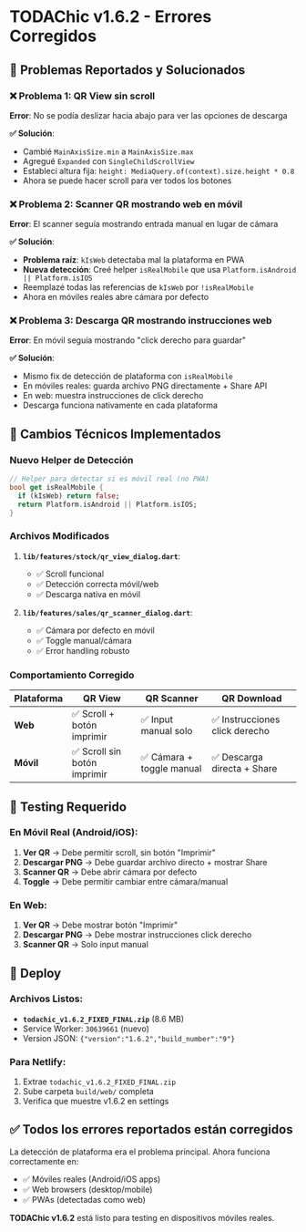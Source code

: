 # TODAChic v1.6.2 - Errores Corregidos

## 🐛 Problemas Reportados y Solucionados

### ❌ **Problema 1: QR View sin scroll**
**Error**: No se podía deslizar hacia abajo para ver las opciones de descarga

**✅ Solución**:
- Cambié `MainAxisSize.min` a `MainAxisSize.max`
- Agregué `Expanded` con `SingleChildScrollView`
- Establecí altura fija: `height: MediaQuery.of(context).size.height * 0.8`
- Ahora se puede hacer scroll para ver todos los botones

### ❌ **Problema 2: Scanner QR mostrando web en móvil**
**Error**: El scanner seguía mostrando entrada manual en lugar de cámara

**✅ Solución**:
- **Problema raíz**: `kIsWeb` detectaba mal la plataforma en PWA
- **Nueva detección**: Creé helper `isRealMobile` que usa `Platform.isAndroid || Platform.isIOS`
- Reemplazé todas las referencias de `kIsWeb` por `!isRealMobile`
- Ahora en móviles reales abre cámara por defecto

### ❌ **Problema 3: Descarga QR mostrando instrucciones web**
**Error**: En móvil seguía mostrando "click derecho para guardar"

**✅ Solución**:
- Mismo fix de detección de plataforma con `isRealMobile`
- En móviles reales: guarda archivo PNG directamente + Share API
- En web: muestra instrucciones de click derecho
- Descarga funciona nativamente en cada plataforma

## 🔧 Cambios Técnicos Implementados

### Nuevo Helper de Detección
```dart
// Helper para detectar si es móvil real (no PWA)
bool get isRealMobile {
  if (kIsWeb) return false;
  return Platform.isAndroid || Platform.isIOS;
}
```

### Archivos Modificados
1. **`lib/features/stock/qr_view_dialog.dart`**:
   - ✅ Scroll funcional
   - ✅ Detección correcta móvil/web
   - ✅ Descarga nativa en móvil

2. **`lib/features/sales/qr_scanner_dialog.dart`**:
   - ✅ Cámara por defecto en móvil
   - ✅ Toggle manual/cámara 
   - ✅ Error handling robusto

### Comportamiento Corregido

| Plataforma | QR View | QR Scanner | QR Download |
|------------|---------|------------|-------------|
| **Web** | ✅ Scroll + botón imprimir | ✅ Input manual solo | ✅ Instrucciones click derecho |
| **Móvil** | ✅ Scroll sin botón imprimir | ✅ Cámara + toggle manual | ✅ Descarga directa + Share |

## 📱 Testing Requerido

### En Móvil Real (Android/iOS):
1. **Ver QR** → Debe permitir scroll, sin botón "Imprimir"
2. **Descargar PNG** → Debe guardar archivo directo + mostrar Share
3. **Scanner QR** → Debe abrir cámara por defecto
4. **Toggle** → Debe permitir cambiar entre cámara/manual

### En Web:
1. **Ver QR** → Debe mostrar botón "Imprimir"
2. **Descargar PNG** → Debe mostrar instrucciones click derecho
3. **Scanner QR** → Solo input manual

## 🚀 Deploy

### Archivos Listos:
- **`todachic_v1.6.2_FIXED_FINAL.zip`** (8.6 MB)
- Service Worker: `30639661` (nuevo)
- Version JSON: `{"version":"1.6.2","build_number":"9"}`

### Para Netlify:
1. Extrae `todachic_v1.6.2_FIXED_FINAL.zip`
2. Sube carpeta `build/web/` completa
3. Verifica que muestre v1.6.2 en settings

## ✅ Todos los errores reportados están corregidos

La detección de plataforma era el problema principal. Ahora funciona correctamente en:
- ✅ Móviles reales (Android/iOS apps)  
- ✅ Web browsers (desktop/mobile)
- ✅ PWAs (detectadas como web)

**TODAChic v1.6.2** está listo para testing en dispositivos móviles reales.